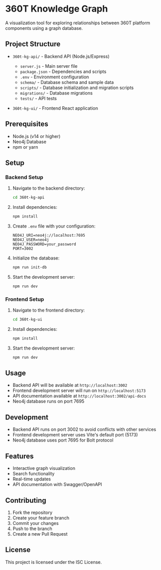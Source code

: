 # 360T Knowledge Graph

A visualization tool for exploring relationships between 360T platform components using a graph database.

## Project Structure

- `360t-kg-api/` - Backend API (Node.js/Express)
  - `server.js` - Main server file
  - `package.json` - Dependencies and scripts
  - `.env` - Environment configuration
  - `schema/` - Database schema and sample data
  - `scripts/` - Database initialization and migration scripts
  - `migrations/` - Database migrations
  - `tests/` - API tests

- `360t-kg-ui/` - Frontend React application

## Prerequisites

- Node.js (v14 or higher)
- Neo4j Database
- npm or yarn

## Setup

### Backend Setup

1. Navigate to the backend directory:
   ```bash
   cd 360t-kg-api
   ```

2. Install dependencies:
   ```bash
   npm install
   ```

3. Create `.env` file with your configuration:
   ```
   NEO4J_URI=neo4j://localhost:7695
   NEO4J_USER=neo4j
   NEO4J_PASSWORD=your_password
   PORT=3002
   ```

4. Initialize the database:
   ```bash
   npm run init-db
   ```

5. Start the development server:
   ```bash
   npm run dev
   ```

### Frontend Setup

1. Navigate to the frontend directory:
   ```bash
   cd 360t-kg-ui
   ```

2. Install dependencies:
   ```bash
   npm install
   ```

3. Start the development server:
   ```bash
   npm run dev
   ```

## Usage

- Backend API will be available at `http://localhost:3002`
- Frontend development server will run on `http://localhost:5173`
- API documentation available at `http://localhost:3002/api-docs`
- Neo4j database runs on port 7695

## Development

- Backend API runs on port 3002 to avoid conflicts with other services
- Frontend development server uses Vite's default port (5173)
- Neo4j database uses port 7695 for Bolt protocol

## Features

- Interactive graph visualization
- Search functionality
- Real-time updates
- API documentation with Swagger/OpenAPI

## Contributing

1. Fork the repository
2. Create your feature branch
3. Commit your changes
4. Push to the branch
5. Create a new Pull Request

## License

This project is licensed under the ISC License. 